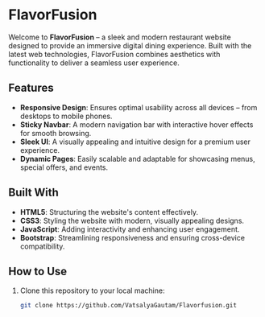 # FlavorFusion  

Welcome to **FlavorFusion** – a sleek and modern restaurant website designed to provide an immersive digital dining experience. Built with the latest web technologies, FlavorFusion combines aesthetics with functionality to deliver a seamless user experience.  

## Features  
- **Responsive Design**: Ensures optimal usability across all devices – from desktops to mobile phones.  
- **Sticky Navbar**: A modern navigation bar with interactive hover effects for smooth browsing.  
- **Sleek UI**: A visually appealing and intuitive design for a premium user experience.  
- **Dynamic Pages**: Easily scalable and adaptable for showcasing menus, special offers, and events.  

## Built With  
- **HTML5**: Structuring the website's content effectively.  
- **CSS3**: Styling the website with modern, visually appealing designs.  
- **JavaScript**: Adding interactivity and enhancing user engagement.  
- **Bootstrap**: Streamlining responsiveness and ensuring cross-device compatibility.  

## How to Use  
1. Clone this repository to your local machine:  
   ```bash  
   git clone https://github.com/VatsalyaGautam/Flavorfusion.git  
